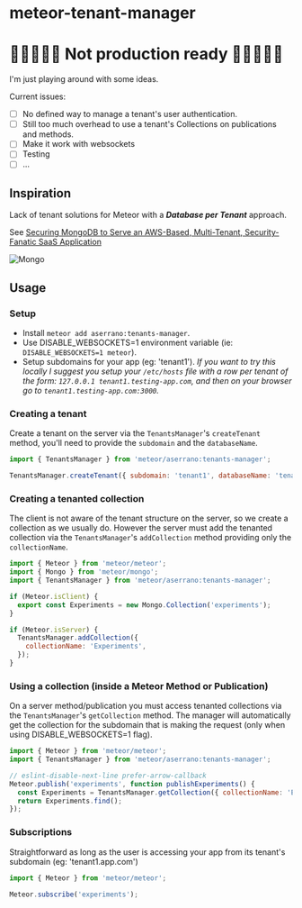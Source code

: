 # meteor-tenant-manager

# 🚫🚫🚫🚫🚫 Not production ready 🚫🚫🚫🚫🚫
I'm just playing around with some ideas.

Current issues:
- [ ] No defined way to manage a tenant's user authentication.
- [ ] Still too much overhead to use a tenant's Collections on publications and methods.
- [ ] Make it work with websockets
- [ ] Testing
- [ ] ...

## Inspiration

Lack of tenant solutions for Meteor with a **_Database per Tenant_** approach.

See [Securing MongoDB to Serve an AWS-Based, Multi-Tenant, Security-Fanatic SaaS Application](https://www.mongodb.com/presentations/securing-mongodb-to-serve-an-aws-based-multi-tenant-security-fanatic-saas-application)

![Mongo](https://i.imgur.com/9Wbi7Mo.jpg)

## Usage

### Setup

* Install `meteor add aserrano:tenants-manager`.
* Use DISABLE_WEBSOCKETS=1 environment variable (ie: `DISABLE_WEBSOCKETS=1 meteor`).
* Setup subdomains for your app (eg: 'tenant1'). _If you want to try this locally I suggest you setup your `/etc/hosts` file with a row per tenant of the form: `127.0.0.1 tenant1.testing-app.com`, and then on your browser go to `tenant1.testing-app.com:3000`._

### Creating a tenant

Create a tenant on the server via the `TenantsManager`'s `createTenant` method, you'll need to provide the `subdomain` and the `databaseName`.

```javascript
import { TenantsManager } from 'meteor/aserrano:tenants-manager';

TenantsManager.createTenant({ subdomain: 'tenant1', databaseName: 'tenant1' });
```

### Creating a tenanted collection

The client is not aware of the tenant structure on the server, so we create a collection as we usually do.
However the server must add the tenanted collection via the `TenantsManager`'s `addCollection` method providing only the `collectionName`.

```javascript
import { Meteor } from 'meteor/meteor';
import { Mongo } from 'meteor/mongo';
import { TenantsManager } from 'meteor/aserrano:tenants-manager';

if (Meteor.isClient) {
  export const Experiments = new Mongo.Collection('experiments');
}

if (Meteor.isServer) {
  TenantsManager.addCollection({
    collectionName: 'Experiments',
  });
}
```

### Using a collection (inside a Meteor Method or Publication)

On a server method/publication you must access tenanted collections via the `TenantsManager`'s `getCollection` method.
The manager will automatically get the collection for the subdomain that is making the request (only when using DISABLE_WEBSOCKETS=1 flag).

```javascript
import { Meteor } from 'meteor/meteor';
import { TenantsManager } from 'meteor/aserrano:tenants-manager';

// eslint-disable-next-line prefer-arrow-callback
Meteor.publish('experiments', function publishExperiments() {
  const Experiments = TenantsManager.getCollection({ collectionName: 'Experiments' });
  return Experiments.find();
});
```

### Subscriptions

Straightforward as long as the user is accessing your app from its tenant's subdomain (eg: 'tenant1.app.com')

```javascript
import { Meteor } from 'meteor/meteor';
 
Meteor.subscribe('experiments');
```
